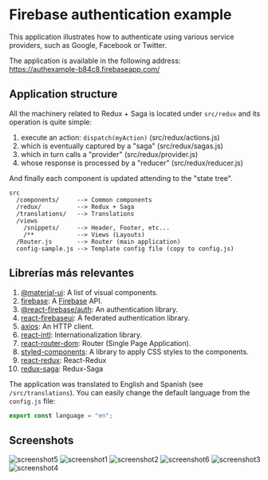 # Firebase authentication example

This application illustrates how to authenticate using various service providers, such as Google, Facebook or Twitter.

The application is available in the following address:  
https://authexample-b84c8.firebaseapp.com/


## Application structure

All the machinery related to Redux + Saga is located under `src/redux` and its operation is quite simple:

  1. execute an action: `dispatch(myAction)` (src/redux/actions.js)
  2. which is eventually captured by a "saga" (src/redux/sagas.js)
  3. which in turn calls a "provider" (src/redux/provider.js)
  4. whose response is processed by a "reducer" (src/redux/reducer.js)
  
And finally each component is updated attending to the "state tree".

```text
src
  /components/     --> Common components
  /redux/          --> Redux + Saga
  /translations/   --> Translations
  /views
    /snippets/     --> Header, Footer, etc...
    /**            --> Views (Layouts)
  /Router.js       --> Router (main application)
  config-sample.js --> Template config file (copy to config.js)
```

## Librerías más relevantes

  1. [@material-ui](https://material-ui.com/getting-started/installation/): A list of visual components.
  2. [firebase](https://react-firebase-js.com/docs/react-firebase-auth/api): A [Firebase](https://firebase.google.com/) API.
  3. [@react-firebase/auth](https://react-firebase-js.com/docs/react-firebase-auth/getting-started): An authentication library.
  4. [react-firebaseui](https://github.com/firebase/firebaseui-web-react): A federated authentication library.
  5. [axios](https://github.com/axios/axios): An HTTP client.
  6. [react-intl](https://github.com/yahoo/react-intl): Internationalization library.
  7. [react-router-dom](https://reacttraining.com/react-router/web/guides/quick-start): Router (Single Page Application).
  8. [styled-components](https://www.styled-components.com/): A library to apply CSS styles to the components.
  9. [react-redux](https://github.com/reduxjs/react-redux): React-Redux
  10. [redux-saga](https://github.com/redux-saga/redux-saga): Redux-Saga

The application was translated to English and Spanish (see `/src/translations`). You can easily change the default language from the `config.js` file:
```JavaScript
export const language = "en";
```

## Screenshots

![screenshot5](https://user-images.githubusercontent.com/5312427/54597826-8d8d1180-4a37-11e9-9ba7-fca66f2ffa12.png)
![screenshot1](https://user-images.githubusercontent.com/5312427/54597821-8cf47b00-4a37-11e9-95ab-c3776abc1500.png)
![screenshot2](https://user-images.githubusercontent.com/5312427/54597822-8cf47b00-4a37-11e9-9041-886ff696443a.png)
![screenshot6](https://user-images.githubusercontent.com/5312427/54597827-8e25a800-4a37-11e9-9eec-6ac032066efa.png)
![screenshot3](https://user-images.githubusercontent.com/5312427/54597824-8cf47b00-4a37-11e9-8c66-f0f5a9f5dc6b.png)
![screenshot4](https://user-images.githubusercontent.com/5312427/54597825-8d8d1180-4a37-11e9-9c16-4e79254f655d.png)
